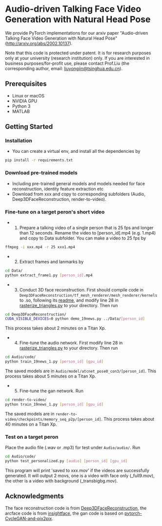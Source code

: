 # Audio-driven Talking Face Video Generation with Natural Head Pose

We provide PyTorch implementations for our arxiv paper "Audio-driven Talking Face Video Generation with Natural Head Pose"(http://arxiv.org/abs/2002.10137).

Note that this code is protected under patent. It is for research purposes only at your university (research institution) only. If you are interested in business purposes/for-profit use, please contact Prof.Liu (the corresponding author, email: liuyongjin@tsinghua.edu.cn).

## Prerequisites
- Linux or macOS
- NVIDIA GPU
- Python 3
- MATLAB

## Getting Started
### Installation
- You can create a virtual env, and install all the dependencies by
```bash
pip install -r requirements.txt
```

### Download pre-trained models
- Including pre-trained general models and models needed for face reconstruction, identity feature extraction etc
- Download from xxx and copy to corresponding subfolders (Audio, Deep3DFaceReconstruction, render-to-video).

### Fine-tune on a target peron's short video
- 1. Prepare a talking video of a single person that is 25 fps and longer than 12 seconds. Rename the video to [person_id].mp4 (e.g. 1.mp4) and copy to Data subfolder. You can make a video to 25 fps by 
```bash
ffmpeg -i xxx.mp4 -r 25 xxx1.mp4
```
- 2. Extract frames and lanmarks by
```bash
cd Data/
python extract_frame1.py [person_id].mp4
```
- 3. Conduct 3D face reconstruction. First should compile code in `Deep3DFaceReconstruction/tf_mesh_renderer/mesh_renderer/kernels` to .so, following its [readme](Deep3DFaceReconstruction/tf_mesh_renderer/README.md), and modify line 28 in [rasterize_triangles.py](Deep3DFaceReconstruction/tf_mesh_renderer/mesh_renderer/rasterize_triangles.py) to your directory. Then run
```bash
cd Deep3DFaceReconstruction/
CUDA_VISIBLE_DEVICES=0 python demo_19news.py ../Data/[person_id]
```
This process takes about 2 minutes on a Titan Xp.
- 4. Fine-tune the audio network. First modify line 28 in [rasterize_triangles.py](Audio/code/mesh_renderer/rasterize_triangles.py) to your directory. Then run
```bash
cd Audio/code/
python train_19news_1.py [person_id] [gpu_id]
```
The saved models are in `Audio/model/atcnet_pose0_con3/[person_id]`.
This process takes about 5 minutes on a Titan Xp.
- 5. Fine-tune the gan network.
Run
```bash
cd render-to-video/
python train_19news_1.py [person_id] [gpu_id]
```
The saved models are in `render-to-video/checkpoints/memory_seq_p2p/[person_id]`.
This process takes about 40 minutes on a Titan Xp.


### Test on a target peron
Place the audio file (.wav or .mp3) for test under `Audio/audio/`.
Run
```bash
cd Audio/code/
python test_personalized.py [audio] [person_id] [gpu_id]
```
This program will print 'saved to xxx.mov' if the videos are successfully generated.
It will output 2 movs, one is a video with face only (_full9.mov), the other is a video with background (_transbigbg.mov).

## Acknowledgments
The face reconstruction code is from [Deep3DFaceReconstruction](https://github.com/microsoft/Deep3DFaceReconstruction), the arcface code is from [insightface](https://github.com/deepinsight/insightface), the gan code is based on [pytorch-CycleGAN-and-pix2pix](https://github.com/junyanz/pytorch-CycleGAN-and-pix2pix).